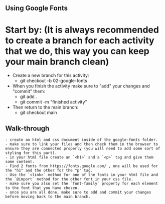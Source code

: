 ## Using Google Fonts

# Start by: (It is always recommended to create a branch for each activity that we do, this way you can keep your main branch clean)
- Create a new branch for this activity:
    - git checkout -b 02-google-fonts 
- When you finish the activity make sure to "add" your changes and "commit" them:
    - git add .
    - git commit -m "finished activity"
- Then return to the main branch:
    - git checkout main

## Walk-through

    - create an html and css document inside of the google-fonts folder.
    - make sure to link your files and then check them in the browser to ensure they are connected properly (you will need to add some sort of styling for this part).
    - in your html file create an `<h1>` and a `<p>` tag and give them some content.
    - Find 2 fonts from https://fonts.google.com/ , one will be used for the "h1" and the other for the "p" tag.
    - Use the `<link>` method for one of the fonts in your html file and the `@import` method for the other font in your css file.
    - make sure you also set the `font-family` property for each element to the font that you have chosen.
    - once you are all done, make sure to add and commit your changes before moving back to the main branch.